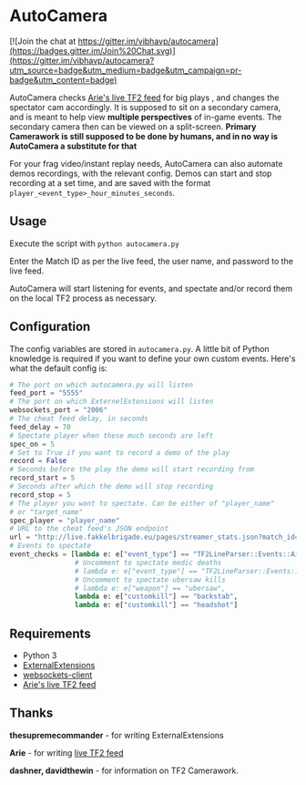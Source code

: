 AutoCamera
=========

[![Join the chat at https://gitter.im/vibhavp/autocamera](https://badges.gitter.im/Join%20Chat.svg)](https://gitter.im/vibhavp/autocamera?utm_source=badge&utm_medium=badge&utm_campaign=pr-badge&utm_content=badge)

AutoCamera checks [Arie's live TF2 feed](https://github.com/Arie/tf2_live_stats) for big plays
, and changes the spectator cam accordingly. It is supposed to sit on
a secondary camera, and is meant to help view
**multiple perspectives** of in-game events. The secondary camera then can be viewed
on a split-screen. **Primary Camerawork is still supposed to be done by humans, and
in no way is AutoCamera a substitute for that**

For your frag video/instant replay needs, AutoCamera can also automate demos recordings,
with the relevant config. Demos can start and stop recording at a set time, and are
saved with the format `player_<event_type>_hour_minutes_seconds`.

Usage
----
Execute the script with `python autocamera.py`

Enter the Match ID as per the live feed, the user name, and password to the live feed.

AutoCamera will start listening for events, and spectate and/or record them on the local
TF2 process as necessary.

Configuration
------------
The config variables are stored in `autocamera.py`. A little bit of Python knowledge is required
if you want to define your own custom events. Here's what the default config is:

~~~python
# The port on which autocamera.py will listen
feed_port = "5555"
# The port on which ExternelExtensions will listen
websockets_port = "2006"
# The cheat feed delay, in seconds
feed_delay = 70
# Spectate player when these much seconds are left
spec_on = 5
# Set to True if you want to record a demo of the play
record = False
# Seconds before the play the demo will start recording from
record_start = 5
# Seconds after which the demo will stop recording
record_stop = 5
# The player you want to spectate. Can be either of "player_name"
# or "target_name"
spec_player = "player_name"
# URL to the cheat feed's JSON endpoint
url = "http://live.fakkelbrigade.eu/pages/streamer_stats.json?match_id="
# Events to spectate
event_checks = [lambda e: e["event_type"] == "TF2LineParser::Events::Airshot",
                # Uncomment to spectate medic deaths
                # lambda e: e["event_type"] == "TF2LineParser::Events::MedicDeath",
                # Uncomment to spectate ubersaw kills
                # lambda e: e["weapon"] == "ubersaw",
                lambda e: e["customkill"] == "backstab",
                lambda e: e["customkill"] == "headshot"]
~~~

Requirements
------------

* Python 3
* [ExternalExtensions](https://github.com/fwdcp/ExternalExtensions)
* [websockets-client](https://github.com/liris/websocket-client)
* [Arie's live TF2 feed](https://github.com/Arie/tf2_live_stats)

Thanks
------
**thesupremecommander** - for writing ExternalExtensions

**Arie** - for writing [live TF2 feed](https://github.com/Arie/tf2_live_stats)

**dashner, davidthewin** - for information on TF2 Camerawork.
